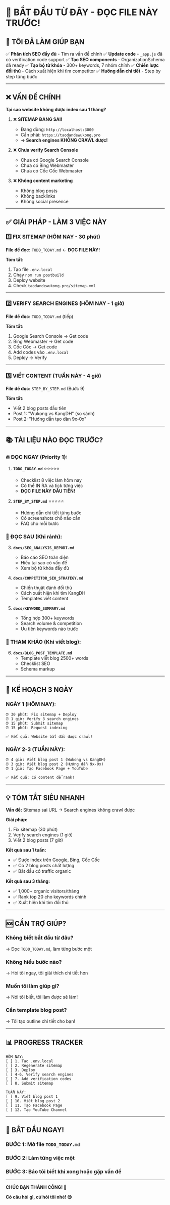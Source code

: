 # 🚀 BẮT ĐẦU TỪ ĐÂY - ĐỌC FILE NÀY TRƯỚC!

## 📌 TÔI ĐÃ LÀM GIÚP BẠN

✅ **Phân tích SEO đầy đủ** - Tìm ra vấn đề chính
✅ **Update code** - `_app.js` đã có verification code support
✅ **Tạo SEO components** - OrganizationSchema đã ready
✅ **Tạo bộ từ khóa** - 300+ keywords, 7 nhóm chính
✅ **Chiến lược đối thủ** - Cách xuất hiện khi tìm competitor
✅ **Hướng dẫn chi tiết** - Step by step từng bước

---

## ❌ VẤN ĐỀ CHÍNH

**Tại sao website không được index sau 1 tháng?**

1. ❌ **SITEMAP ĐANG SAI!** 
   - Đang dùng: `http://localhost:3000` 
   - Cần phải: `https://taodandewukong.pro`
   - **→ Search engines KHÔNG CRAWL được!**

2. ❌ **Chưa verify Search Console**
   - Chưa có Google Search Console
   - Chưa có Bing Webmaster
   - Chưa có Cốc Cốc Webmaster

3. ❌ **Không content marketing**
   - Không blog posts
   - Không backlinks
   - Không social presence

---

## ✅ GIẢI PHÁP - LÀM 3 VIỆC NÀY

### **1️⃣ FIX SITEMAP (HÔM NAY - 30 phút)**

**File để đọc:** `TODO_TODAY.md` ← **ĐỌC FILE NÀY!**

**Tóm tắt:**
1. Tạo file `.env.local` 
2. Chạy `npm run postbuild`
3. Deploy website
4. Check `taodandewukong.pro/sitemap.xml`

---

### **2️⃣ VERIFY SEARCH ENGINES (HÔM NAY - 1 giờ)**

**File để đọc:** `TODO_TODAY.md` (tiếp)

**Tóm tắt:**
1. Google Search Console → Get code
2. Bing Webmaster → Get code
3. Cốc Cốc → Get code
4. Add codes vào `.env.local`
5. Deploy → Verify

---

### **3️⃣ VIẾT CONTENT (TUẦN NÀY - 4 giờ)**

**File để đọc:** `STEP_BY_STEP.md` (Bước 9)

**Tóm tắt:**
- Viết 2 blog posts đầu tiên
- Post 1: "Wukong vs KangDH" (so sánh)
- Post 2: "Hướng dẫn tạo dàn 9x-0x"

---

## 📚 TÀI LIỆU NÀO ĐỌC TRƯỚC?

### **🔥 ĐỌC NGAY (Priority 1):**

1. **`TODO_TODAY.md`** ⭐⭐⭐⭐⭐
   - Checklist 8 việc làm hôm nay
   - Có thể IN RA và tick từng việc
   - **ĐỌC FILE NÀY ĐẦU TIÊN!**

2. **`STEP_BY_STEP.md`** ⭐⭐⭐⭐⭐
   - Hướng dẫn chi tiết từng bước
   - Có screenshots chỗ nào cần
   - FAQ cho mỗi bước

### **📖 ĐỌC SAU (Khi rảnh):**

3. **`docs/SEO_ANALYSIS_REPORT.md`**
   - Báo cáo SEO toàn diện
   - Hiểu tại sao có vấn đề
   - Xem bộ từ khóa đầy đủ

4. **`docs/COMPETITOR_SEO_STRATEGY.md`**
   - Chiến thuật đánh đối thủ
   - Cách xuất hiện khi tìm KangDH
   - Templates viết content

5. **`docs/KEYWORD_SUMMARY.md`**
   - Tổng hợp 300+ keywords
   - Search volume & competition
   - Ưu tiên keywords nào trước

### **📝 THAM KHẢO (Khi viết blog):**

6. **`docs/BLOG_POST_TEMPLATE.md`**
   - Template viết blog 2500+ words
   - Checklist SEO
   - Schema markup

---

## 🎯 KẾ HOẠCH 3 NGÀY

### **NGÀY 1 (HÔM NAY):**
```
⏰ 30 phút: Fix sitemap + Deploy
⏰ 1 giờ: Verify 3 search engines
⏰ 15 phút: Submit sitemap
⏰ 15 phút: Request indexing

✅ Kết quả: Website bắt đầu được crawl!
```

### **NGÀY 2-3 (TUẦN NÀY):**
```
⏰ 4 giờ: Viết blog post 1 (Wukong vs KangDH)
⏰ 3 giờ: Viết blog post 2 (Hướng dẫn 9x-0x)
⏰ 1 giờ: Tạo Facebook Page + YouTube

✅ Kết quả: Có content để rank!
```

---

## 💡 TÓM TẮT SIÊU NHANH

**Vấn đề:** Sitemap sai URL → Search engines không crawl được

**Giải pháp:**
1. Fix sitemap (30 phút)
2. Verify search engines (1 giờ)
3. Viết 2 blog posts (7 giờ)

**Kết quả sau 1 tuần:**
- ✅ Được index trên Google, Bing, Cốc Cốc
- ✅ Có 2 blog posts chất lượng
- ✅ Bắt đầu có traffic organic

**Kết quả sau 3 tháng:**
- ✅ 1,000+ organic visitors/tháng
- ✅ Rank top 20 cho keywords chính
- ✅ Xuất hiện khi tìm đối thủ

---

## 🆘 CẦN TRỢ GIÚP?

### **Không biết bắt đầu từ đâu?**
→ Đọc `TODO_TODAY.md`, làm từng bước một

### **Không hiểu bước nào?**
→ Hỏi tôi ngay, tôi giải thích chi tiết hơn

### **Muốn tôi làm giúp gì?**
→ Nói tôi biết, tôi làm được sẽ làm!

### **Cần template blog post?**
→ Tôi tạo outline chi tiết cho bạn!

---

## 📊 PROGRESS TRACKER

```
HÔM NAY:
[ ] 1. Tạo .env.local
[ ] 2. Regenerate sitemap
[ ] 3. Deploy
[ ] 4-6. Verify search engines
[ ] 7. Add verification codes
[ ] 8. Submit sitemap

TUẦN NÀY:
[ ] 9. Viết blog post 1
[ ] 10. Viết blog post 2
[ ] 11. Tạo Facebook Page
[ ] 12. Tạo YouTube Channel
```

---

## 🚀 BẮT ĐẦU NGAY!

### **BƯỚC 1: Mở file `TODO_TODAY.md`**

### **BƯỚC 2: Làm từng việc một**

### **BƯỚC 3: Báo tôi biết khi xong hoặc gặp vấn đề**

---

**CHÚC BẠN THÀNH CÔNG! 🎉**

**Có câu hỏi gì, cứ hỏi tôi nhé! 😊**




